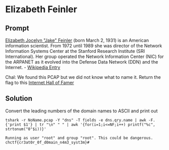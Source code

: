 # Elizabeth Feinler

## Prompt

[Elizabeth Jocelyn "Jake" Feinler](https://en.wikipedia.org/wiki/Elizabeth_J._Feinler) (born March 2, 1931) is an American information scientist. From 1972 until 1989 she was director of the Network Information Systems Center at the Stanford Research Institute (SRI International). Her group operated the Network Information Center (NIC) for the ARPANET as it evolved into the Defense Data Network (DDN) and the Internet. - [Wikipedia Entry](https://en.wikipedia.org/wiki/Elizabeth_J._Feinler)

Chal: We found this PCAP but we did not know what to name it. Return the flag to this [Internet Hall of Famer](https://www.youtube.com/watch?v=idb-7Z3qk_o)

## Solution

Convert the leading numbers of the domain names to ASCII and print out 

```
tshark -r NoName.pcap -Y "dns" -T fields -e dns.qry.name | awk -F. {'print $1'} | tr "\n" " " | awk '{for(i=1;i<=NF;i++) printf("%c", strtonum("0"$i))}'            

Running as user "root" and group "root". This could be dangerous.
chctf{cr3at0r_0f_d0main_n4m3_syst3m}#     
```